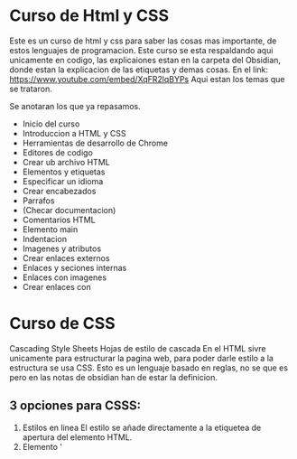 # Curso de Html y CSS

Este es un curso de html y css para saber las cosas mas importante, de estos lenguajes de programacion.
Este curso se esta respaldando aqui unicamente en codigo, las explicaiones estan en la carpeta del Obsidian, donde estan la explicacion de las etiquetas y demas cosas.
En el link: https://www.youtube.com/embed/XqFR2lqBYPs
Aqui estan los temas que se trataron.

Se anotaran los que ya repasamos.

- Inicio del curso
- Introduccion a HTML y CSS
- Herramientas de desarrollo de Chrome
- Editores de codigo
- Crear ub archivo HTML
- Elementos y etiquetas
- Especificar un idioma
- Crear encabezados
- Parrafos
- (Checar documentacion)
- Comentarios HTML
- Elemento main
- Indentacion
- Imagenes y atributos
- Crear enlaces externos
- Enlaces y seciones internas
- Enlaces con imagenes
- Crear enlaces con

# Curso de CSS

Cascading Style Sheets
Hojas de estilo de cascada
En el HTML sivre unicamente para estructurar la pagina web, para poder darle estilo a la estructura se usa CSS.
Esto es un lenguaje basado en reglas, no se que es pero en las notas de obsidian han de estar la definicion.

## 3 opciones para CSSS:

1. Estilos en linea
   El estilo se añade directamente a la etiquetea de apertura del elemento HTML.
2. Elemento '<style>'
   Se añade este elemnto a la etiqueta HEAD para describir el estilo. Dentro de la etiqueta style podemos poner un apuntador, donde por jemplo podemos poner a todos los h2 un colorr azul.
3. Crear un archivo CSS
   Donde podemos poner todas esas reglas y vincular el archivo CSS al HTML.
